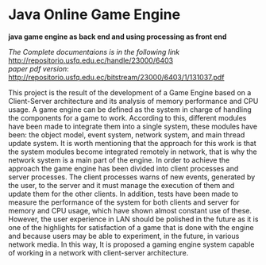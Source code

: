 # Java Online Game Engine
**java game engine as back end and using processing as front end**

*The Complete documentaions is in the following link* http://repositorio.usfq.edu.ec/handle/23000/6403
</br>
*paper pdf version*: http://repositorio.usfq.edu.ec/bitstream/23000/6403/1/131037.pdf


This project is the result of the development of a Game Engine based on a Client-Server architecture and its analysis of memory performance and CPU usage. A game engine can be defined as the system in charge of handling the components for a game to work. According to this, different modules have been made to integrate them into a single system, these modules have been: the object model, event system, network system, and main thread update system. It is worth mentioning that the approach for this work is that the system modules become integrated remotely in network, that is why the network system is a main part of the engine. In order to achieve the approach the game engine has been divided into client processes and server processes. The client processes warns of new events, generated by the user, to the server and it must manage the execution of them and update them for the other clients. In addition, tests have been made to measure the performance of the system for both clients and server for memory and CPU usage, which have shown almost constant use of these. However, the user experience in LAN should be polished in the future as it is one of the highlights for satisfaction of a game that is done with the engine and because users may be able to experiment, in the future, in various network media. In this way, It is proposed a gaming engine system capable of working in a network with client-server architecture.
